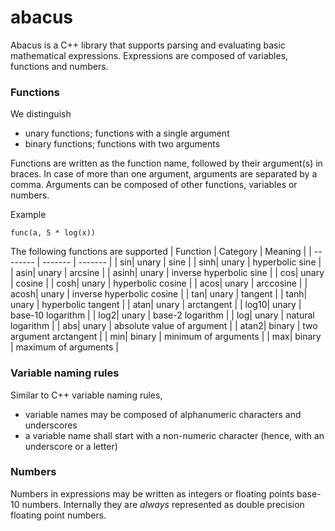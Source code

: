 # abacus

Abacus is a C++ library that supports parsing and evaluating basic mathematical expressions.
Expressions are composed of variables, functions and numbers.

### Functions
We distinguish
* unary functions; functions with a single argument
* binary functions; functions with two arguments

Functions are written as the function name, followed by their argument(s) in braces. In case of more than
one argument, arguments are separated by a comma. Arguments can be composed of other functions, variables or numbers.

Example
```
func(a, 5 * log(x))
```

The following functions are supported
| Function | Category | Meaning |
| -------- | ------- | ------- |
| sin| unary | sine |
| sinh| unary | hyperbolic sine |
| asin| unary | arcsine |
| asinh| unary | inverse hyperbolic sine |
| cos| unary | cosine |
| cosh| unary | hyperbolic cosine |
| acos| unary | arccosine |
| acosh| unary  | inverse hyperbolic cosine |
| tan| unary  | tangent |
| tanh| unary  | hyperbolic tangent |
| atan| unary  | arctangent |
| log10| unary  | base-10 logarithm |
| log2| unary  | base-2 logarithm |
| log| unary  | natural logarithm |
| abs| unary | absolute value of argument |
| atan2| binary | two argument arctangent |
| min| binary | minimum of arguments |
| max| binary | maximum of arguments |

### Variable naming rules
Similar to C++ variable naming rules,
* variable names may be composed of alphanumeric characters and underscores
* a variable name shall start with a non-numeric character (hence, with an underscore or a letter)

### Numbers
Numbers in expressions may be written as integers or floating points base-10 numbers. Internally 
they are *always* represented as double precision floating point numbers. 